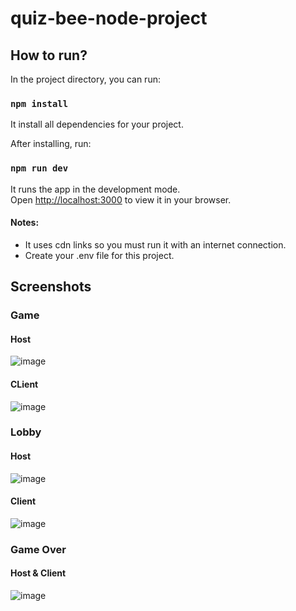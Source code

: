 # quiz-bee-node-project

## How to run?

In the project directory, you can run:

### `npm install`
It install all dependencies for your project.

After installing, run: 

### `npm run dev`

It runs the app in the development mode.\
Open [http://localhost:3000](http://localhost:3000) to view it in your browser.

#### Notes:

- It uses cdn links so you must run it with an internet connection.
- Create your .env file for this project.

## Screenshots
### Game
#### Host
![image](https://user-images.githubusercontent.com/108978331/212525620-d0193864-31aa-4853-9b9d-71efb69eb308.png)
#### CLient
![image](https://user-images.githubusercontent.com/108978331/212527797-a54d2439-7452-4757-9677-aaac8272156b.png)

### Lobby
#### Host
![image](https://user-images.githubusercontent.com/108978331/212527910-24b122c8-217b-4472-94a4-8a405cb14c0b.png)
#### Client
![image](https://user-images.githubusercontent.com/108978331/212527949-66a767e3-aff5-4308-bdef-0b4d252e3a5a.png)

### Game Over
#### Host & Client
![image](https://user-images.githubusercontent.com/108978331/212528011-ec52512c-e0fc-4a6e-8bfb-c46e25c960ff.png)

